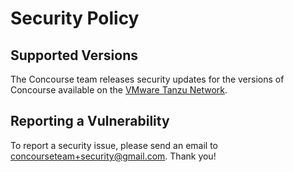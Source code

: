 # Security Policy

## Supported Versions

The Concourse team releases security updates for the versions of Concourse available on the [VMware Tanzu Network](https://network.pivotal.io/products/p-concourse/).

## Reporting a Vulnerability

To report a security issue, please send an email to concourseteam+security@gmail.com. Thank you!
